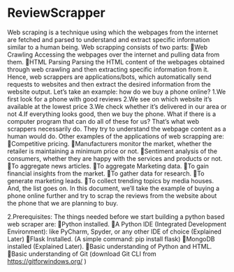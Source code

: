 # ReviewScrapper
Web scraping is a technique using which the webpages from the internet are fetched and parsed to understand and extract specific information similar to a human being. Web scrapping consists of two parts:
Web Crawling Accessing the webpages over the internet and pulling data from them.
HTML Parsing Parsing the HTML content of the webpages obtained through web crawling and then extracting specific information from it.
Hence, web scrappers are applications/bots, which automatically send requests to websites and then extract the desired information from the website output.
Let’s take an example: 
how do we buy a phone online?
1.We first look for a phone with good reviews
2.We see on which website it’s available at the lowest price
3.We check whether it’s  delivered in our area or not
4.If everything looks good, then we buy the phone.
What if there is a computer program that can do all of these for us? That’s what web scrappers necessarily do. They try to understand the webpage content as a human would do.
Other examples of the applications of web scrapping are:
Competitive pricing.
Manufacturers monitor the market, whether the retailer is maintaining a minimum price or not.
Sentiment analysis of the consumers, whether they are happy with the services and products or not.
To aggregate news articles.
To aggregate Marketing data.
To gain financial insights from the market.
To gather data for research.
To generate marketing leads.
To collect trending topics by media houses.
And, the list goes on. 
In this document, we’ll take the example of buying a phone online further and try to scrap the reviews from the website about the phone that we are planning to buy.

2.Prerequisites:
The things needed before we start building a python based web scraper are:
Python installed.
A Python IDE (Integrated Development Environment): like PyCharm, Spyder, or any other IDE of choice (Explained Later)
Flask Installed. (A simple command: pip install flask)
MongoDB installed (Explained Later).
Basic understanding of Python and HTML.
Basic understanding of Git (download Git CLI from https://gitforwindows.org/ )
